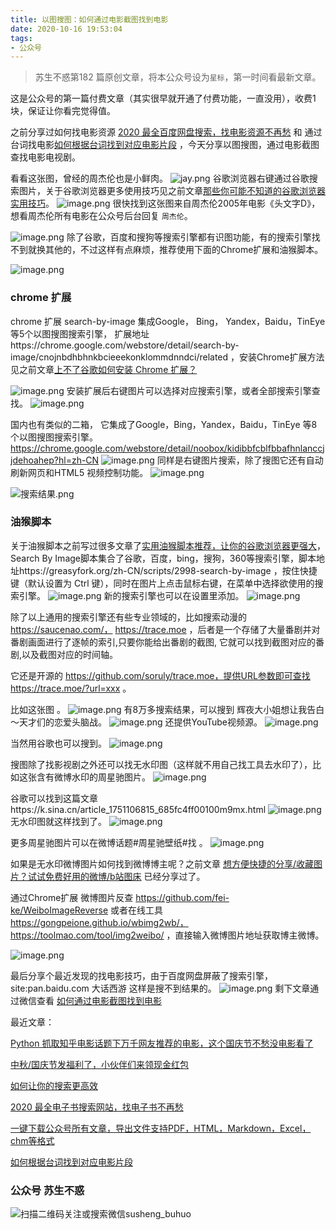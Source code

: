 ```yaml
---
title: 以图搜图：如何通过电影截图找到电影
date: 2020-10-16 19:53:04
tags:
- 公众号
---
```

> 苏生不惑第182 篇原创文章，将本公众号设为`星标`，第一时间看最新文章。

这是公众号的第一篇付费文章（其实很早就开通了付费功能，一直没用），收费1块，保证让你看完觉得值。


之前分享过如何找电影资源 [2020 最全百度网盘搜索，找电影资源不再愁](https://mp.weixin.qq.com/s/0uOyrcz0KP-qZhCNNCELhw) 和 通过台词找电影[如何根据台词找到对应电影片段](https://mp.weixin.qq.com/s/81oiEKyFIJGsa8D8vHosUw) ，今天分享以图搜图，通过电影截图查找电影电视剧。

看看这张图，曾经的周杰伦也是小鲜肉。 
![jay.png](https://upload-images.jianshu.io/upload_images/23152173-6d6c9b71249adc6e.png?imageMogr2/auto-orient/strip%7CimageView2/2/w/1240)
谷歌浏览器右键通过谷歌搜索图片，关于谷歌浏览器更多使用技巧见之前文章[那些你可能不知道的谷歌浏览器实用技巧](https://mp.weixin.qq.com/s/J7Ml0NilN8Jd4s9C1gWoHw)。
![image.png](https://upload-images.jianshu.io/upload_images/23152173-b8992f6a37137fd3.png?imageMogr2/auto-orient/strip%7CimageView2/2/w/1240)
很快找到这张图来自周杰伦2005年电影《头文字D》，想看周杰伦所有电影在公众号后台回复 `周杰伦`。

 ![image.png](https://upload-images.jianshu.io/upload_images/23152173-65cc26b3075ebe24.png?imageMogr2/auto-orient/strip%7CimageView2/2/w/1240)
除了谷歌，百度和搜狗等搜索引擎都有识图功能，有的搜索引擎找不到就换其他的，不过这样有点麻烦，推荐使用下面的Chrome扩展和油猴脚本。

![image.png](https://upload-images.jianshu.io/upload_images/23152173-3be1a25bf0178063.png?imageMogr2/auto-orient/strip%7CimageView2/2/w/1240)

### chrome 扩展
chrome 扩展 search-by-image 集成Google， Bing， Yandex，Baidu，TinEye等5个以图搜图搜索引擎， 扩展地址https://chrome.google.com/webstore/detail/search-by-image/cnojnbdhbhnkbcieeekonklommdnndci/related ，安装Chrome扩展方法见之前文章[上不了谷歌如何安装 Chrome 扩展？](https://mp.weixin.qq.com/s/xC9K_z7zpmAIEzUK6s1x3w) 

![image.png](https://upload-images.jianshu.io/upload_images/23152173-8830855529854902.png?imageMogr2/auto-orient/strip%7CimageView2/2/w/1240)
安装扩展后右键图片可以选择对应搜索引擎，或者全部搜索引擎查找。
![image.png](https://upload-images.jianshu.io/upload_images/23152173-877274016c381822.png?imageMogr2/auto-orient/strip%7CimageView2/2/w/1240)

国内也有类似的二箱， 它集成了Google，Bing，Yandex，Baidu，TinEye 等8个以图搜图搜索引擎。
https://chrome.google.com/webstore/detail/noobox/kidibbfcblfbbafhnlanccjjdehoahep?hl=zh-CN
![image.png](https://upload-images.jianshu.io/upload_images/23152173-907fb057cfde7e73.png?imageMogr2/auto-orient/strip%7CimageView2/2/w/1240)
同样是右键图片搜索，除了搜图它还有自动刷新网页和HTML5 视频控制功能。
![image.png](https://upload-images.jianshu.io/upload_images/23152173-9d3616ac897bc506.png?imageMogr2/auto-orient/strip%7CimageView2/2/w/1240)

![搜索结果.png](https://upload-images.jianshu.io/upload_images/23152173-a8efc8946568f236.png?imageMogr2/auto-orient/strip%7CimageView2/2/w/1240)


### 油猴脚本
关于油猴脚本之前写过很多文章了[实用油猴脚本推荐，让你的谷歌浏览器更强大](https://mp.weixin.qq.com/s/4sCwNc4fz7IxlL8XfY95rQ)，Search By Image脚本集合了谷歌，百度，bing，搜狗，360等搜索引擎，脚本地址https://greasyfork.org/zh-CN/scripts/2998-search-by-image ，按住快捷键（默认设置为 Ctrl 键），同时在图片上点击鼠标右键，在菜单中选择欲使用的搜索引擎。
![image.png](https://upload-images.jianshu.io/upload_images/23152173-6d6150411aea392d.png?imageMogr2/auto-orient/strip%7CimageView2/2/w/1240)
新的搜索引擎也可以在设置里添加。
![image.png](https://upload-images.jianshu.io/upload_images/23152173-27d52ad87d455a97.png?imageMogr2/auto-orient/strip%7CimageView2/2/w/1240)


除了以上通用的搜索引擎还有些专业领域的，比如搜索动漫的 https://saucenao.com/， https://trace.moe ，后者是一个存储了大量番剧并对番剧画面进行了逐帧的索引,只要你能给出番剧的截图, 它就可以找到截图对应的番剧,以及截图对应的时间轴。

它还是开源的 https://github.com/soruly/trace.moe，提供URL参数即可查找https://trace.moe/?url=xxx  。

比如这张图 。
![image.png](https://upload-images.jianshu.io/upload_images/17817191-f6f0b73d5265848c.png?imageMogr2/auto-orient/strip%7CimageView2/2/w/1240)
有8万多搜索结果，可以搜到 辉夜大小姐想让我告白～天才们的恋爱头脑战。
![image.png](https://upload-images.jianshu.io/upload_images/23152173-a14a29e50d3672af.png?imageMogr2/auto-orient/strip%7CimageView2/2/w/1240)
还提供YouTube视频源。
![image.png](https://upload-images.jianshu.io/upload_images/23152173-a439ca73cea89c6d.png?imageMogr2/auto-orient/strip%7CimageView2/2/w/1240)

当然用谷歌也可以搜到。
![image.png](https://upload-images.jianshu.io/upload_images/23152173-ca95ad112ec2a61f.png?imageMogr2/auto-orient/strip%7CimageView2/2/w/1240)
 
搜图除了找影视剧之外还可以找无水印图（这样就不用自己找工具去水印了），比如这张含有微博水印的周星驰图片。
![image.png](https://upload-images.jianshu.io/upload_images/23152173-bd1327ab4c1a18c0.png?imageMogr2/auto-orient/strip%7CimageView2/2/w/1240)

谷歌可以找到这篇文章https://k.sina.cn/article_1751106815_685fc4ff00100m9mx.html
![image.png](https://upload-images.jianshu.io/upload_images/23152173-2d96b0a7aab04537.png?imageMogr2/auto-orient/strip%7CimageView2/2/w/1240)
无水印图就这样找到了。
![image.png](https://upload-images.jianshu.io/upload_images/23152173-3c82c636c069f3dc.png?imageMogr2/auto-orient/strip%7CimageView2/2/w/1240)

更多周星驰图片可以在微博话题#周星驰壁纸#找 。
![image.png](https://upload-images.jianshu.io/upload_images/23152173-808bb2977602263d.png?imageMogr2/auto-orient/strip%7CimageView2/2/w/1240)

如果是无水印微博图片如何找到微博博主呢？之前文章 [想方便快捷的分享/收藏图片？试试免费好用的微博/b站图床](https://mp.weixin.qq.com/s/sGToO710n2h5avFk8aRQEw) 已经分享过了。

通过Chrome扩展 微博图片反查 https://github.com/fei-ke/WeiboImageReverse 或者在线工具 https://gongpeione.github.io/wbimg2wb/，https://toolmao.com/tool/img2weibo/ ，直接输入微博图片地址获取博主微博。 

![image.png](https://upload-images.jianshu.io/upload_images/23152173-63f67efdd315c145.png?imageMogr2/auto-orient/strip%7CimageView2/2/w/1240)

最后分享个最近发现的找电影技巧，由于百度网盘屏蔽了搜索引擎， site:pan.baidu.com 大话西游 这样是搜不到结果的。
![image.png](https://upload-images.jianshu.io/upload_images/23152173-a0a109389314afab.png?imageMogr2/auto-orient/strip%7CimageView2/2/w/1240)
剩下文章通过微信查看 [如何通过电影截图找到电影](https://mp.weixin.qq.com/s/8MIGBAa3vXGUd8s5xGzIDA)

最近文章：

[Python 抓取知乎电影话题下万千网友推荐的电影，这个国庆节不愁没电影看了](https://mp.weixin.qq.com/s/DwFv-Ry680gdT1yQAJ-u8g)

[中秋/国庆节发福利了，小伙伴们来领现金红包](https://mp.weixin.qq.com/s/5G4JSV80a50yiD2GruXd5Q)

[如何让你的搜索更高效](https://mp.weixin.qq.com/s/KLRcXA0Z8OlnInwV73n2rQ)

[2020 最全电子书搜索网站，找电子书不再愁](https://mp.weixin.qq.com/s/pt0hCthceThMZVU0Ht89AA)

[一键下载公众号所有文章，导出文件支持PDF，HTML，Markdown，Excel，chm等格式](https://mp.weixin.qq.com/s/sBK_NkSnS3qTOnajl6Y94Q)

[如何根据台词找到对应电影片段](https://mp.weixin.qq.com/s/81oiEKyFIJGsa8D8vHosUw)


### 公众号 苏生不惑
 ![扫描二维码关注或搜索微信susheng_buhuo](https://upload-images.jianshu.io/upload_images/17817191-6e0079f95d4c0338.jpg?imageMogr2/auto-orient/strip%7CimageView2/2/w/1240)